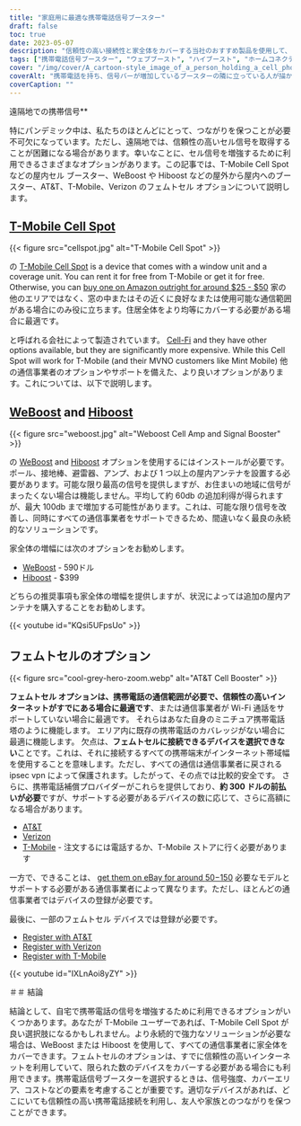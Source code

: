 ```yaml
---
title: "家庭用に最適な携帯電話信号ブースター"
draft: false
toc: true
date: 2023-05-07
description: "信頼性の高い接続性と家全体をカバーする当社のおすすめ製品を使用して、自宅の携帯電話の信号を強化します。"
tags: ["携帯電話信号ブースター", "ウェブブースト", "ハイブースト", "ホームコネクティビティ", "携帯電話の通信範囲", "フェムトセル", "セルラー信号増幅器", "無線信号ブースター", "信号ブーストデバイス", "モバイル接続", "携帯電話の受信", "ホームインターネット", "ワイヤレスブースター", "エレクトロニクス", "家の修繕", "電気通信", "テクノロジー", "スマートホーム", "Wi-Fi通話", "モバイルネットワーク"]
cover: "/img/cover/A_cartoon-style_image_of_a_person_holding_a_cell_phone.png"
coverAlt: "携帯電話を持ち、信号バーが増加しているブースターの隣に立っている人が描かれた漫画風の画像。"
coverCaption: ""
---
```

 遠隔地での携帯信号**

特にパンデミック中は、私たちのほとんどにとって、つながりを保つことが必要不可欠になっています。ただし、遠隔地では、信頼性の高いセル信号を取得することが困難になる場合があります。幸いなことに、セル信号を増強するために利用できるさまざまなオプションがあります。この記事では、T-Mobile Cell Spot などの屋内セル ブースター、WeBoost や Hiboost などの屋外から屋内へのブースター、AT&T、T-Mobile、Verizon のフェムトセル オプションについて説明します。

## [T-Mobile Cell Spot](https://amzn.to/41cXppc)

{{< figure src="cellspot.jpg" alt="T-Mobile Cell Spot" >}}

の [T-Mobile Cell Spot](https://amzn.to/41cXppc) is a device that comes with a window unit and a coverage unit. You can rent it for free from T-Mobile or get it for free. Otherwise, you can [buy one on Amazon outright for around $25 - $50](https://amzn.to/41cXppc) 家の他のエリアではなく、窓の中またはその近くに良好なまたは使用可能な通信範囲がある場合にのみ役に立ちます。住居全体をより均等にカバーする必要がある場合に最適です。

と呼ばれる会社によって製造されています。 [Cell-Fi](https://nextivityinc.com/products/) and they have other options available, but they are significantly more expensive. While this Cell Spot will work for T-Mobile (and their MVNO customers like Mint Mobile) 他の通信事業者のオプションやサポートを備えた、より良いオプションがあります。これについては、以下で説明します。

## [WeBoost](https://amzn.to/42chuNG) and [Hiboost](https://amzn.to/3NPsSL6)

{{< figure src="weboost.jpg" alt="Weboost Cell Amp and Signal Booster" >}}

の [WeBoost](https://amzn.to/42chuNG) and [Hiboost](https://amzn.to/3NPsSL6) オプションを使用するにはインストールが必要です。ポール、接地棒、避雷器、アンプ、および 1 つ以上の屋内アンテナを設置する必要があります。可能な限り最高の信号を提供しますが、お住まいの地域に信号がまったくない場合は機能しません。平均して約 60db の追加利得が得られますが、最大 100db まで増加する可能性があります。これは、可能な限り信号を改善し、同時にすべての通信事業者をサポートできるため、間違いなく最良の永続的なソリューションです。

家全体の増幅には次のオプションをお勧めします。

- [WeBoost](https://amzn.to/42chuNG) - 590ドル
- [Hiboost](https://amzn.to/3NPsSL6) - $399

どちらの推奨事項も家全体の増幅を提供しますが、状況によっては追加の屋内アンテナを購入することをお勧めします。

{{< youtube id="KQsi5UFpsUo" >}}

## フェムトセルのオプション

{{< figure src="cool-grey-hero-zoom.webp" alt="AT&T Cell Booster" >}}

**フェムトセル オプションは、携帯電話の通信範囲が必要で、信頼性の高いインターネットがすでにある場合に最適です**、または通信事業者が Wi-Fi 通話をサポートしていない場合に最適です。
それらはあなた自身のミニチュア携帯電話塔のように機能します。
エリア内に既存の携帯電話のカバレッジがない場合に最適に機能します。
欠点は、**フェムトセルに接続できるデバイスを選択できない**ことです。これは、それに接続するすべての携帯端末がインターネット帯域幅を使用することを意味します。ただし、すべての通信は通信事業者に戻される ipsec vpn によって保護されます。したがって、その点では比較的安全です。
さらに、携帯電話補償プロバイダーがこれらを提供しており、**約 300 ドルの前払いが必要**ですが、サポートする必要があるデバイスの数に応じて、さらに高額になる場合があります。
 
- [AT&T](https://www.att.com/buy/accessories/Specialty-Items/att-cell-booster.html)
- [Verizon](https://www.verizon.com/products/verizon-lte-network-extender/)
- [T-Mobile](https://www.t-mobile.com/support/coverage/4g-lte-cellspot) - 注文するには電話するか、T-Mobile ストアに行く必要があります

一方で、できることは、 [get them on eBay for around $50-$150](https://www.ebay.com/sch/i.html?_nkw=femtocell) 必要なモデルとサポートする必要がある通信事業者によって異なります。ただし、ほとんどの通信事業者ではデバイスの登録が必要です。

最後に、一部のフェムトセル デバイスでは登録が必要です。

- [Register with AT&T](https://www.att.com/device-support/article/wireless/KM1458172/ATT/ATTSS2FII)
- [Register with Verizon](https://www.verizonwireless.com/content/wcms/overlays/register-signal-booster.html)
- [Register with T-Mobile](https://www.t-mobile.com/support/coverage/4g-lte-cellspot)

{{< youtube id="IXLnAoi8yZY" >}}

＃＃ 結論

結論として、自宅で携帯電話の信号を増強するために利用できるオプションがいくつかあります。あなたが T-Mobile ユーザーであれば、T-Mobile Cell Spot が良い選択肢になるかもしれません。より永続的で強力なソリューションが必要な場合は、WeBoost または Hiboost を使用して、すべての通信事業者に家全体をカバーできます。フェムトセルのオプションは、すでに信頼性の高いインターネットを利用していて、限られた数のデバイスをカバーする必要がある場合にも利用できます。携帯電話信号ブースターを選択するときは、信号強度、カバーエリア、コストなどの要素を考慮することが重要です。適切なデバイスがあれば、どこにいても信頼性の高い携帯電話接続を利用し、友人や家族とのつながりを保つことができます。
